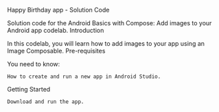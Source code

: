 Happy Birthday app - Solution Code

Solution code for the Android Basics with Compose: Add images to your Android app codelab.
Introduction

In this codelab, you will learn how to add images to your app using an Image Composable.
Pre-requisites

You need to know:

    How to create and run a new app in Android Studio.

Getting Started

    Download and run the app.
